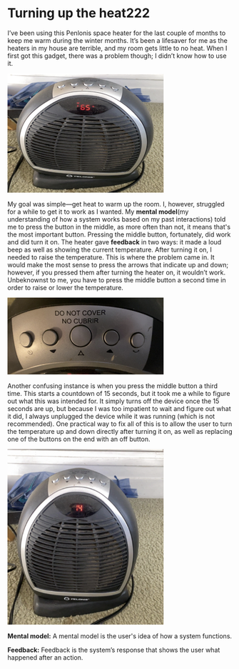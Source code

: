 # Turning up the heat222

I’ve been using this Penlonis space heater for the last couple of months to keep me warm during the winter months. 
It’s been a lifesaver for me as the heaters in my house are terrible, and my room gets little to no heat. When I first got this gadget, 
there was a problem though; I didn’t know how to use it. 

<img src="../space_heater1.png" alt="Space Heater" width="350" />

My goal was simple—get heat to warm up the room. I, however, struggled for a while to get it to work as I wanted. My **mental model**(my understanding of how a system works based on my past interactions) told me to press the button in the middle, as more often than not, it means that's the most important button. Pressing the middle button, fortunately, did work and did turn it on. The heater gave **feedback** in two ways: it made a loud beep as well as showing the current temperature. After turning it on, I needed to raise the temperature. This is where the problem came in. It would make the most sense to press the arrows that indicate up and down; however, if you pressed them after turning the heater on, it wouldn’t work. Unbeknownst to me, you have to press the middle button a second time in order to raise or lower the temperature.

<img src="../space_heater2.png" alt="Space Heater" width="350" />

Another confusing instance is when you press the middle button a third time. This starts a countdown of 15 seconds, but it took me a while to figure out what this was intended for. It simply turns off the device once the 15 seconds are up, but because I was too impatient to wait and figure out what it did, I always unplugged the device while it was running (which is not recommended). One practical way to fix all of this is to allow the user to turn the temperature up and down directly after turning it on, as well as replacing one of the buttons on the end with an off button. 

<img src="../space_heater3.png" alt="Space Heater" width="350" />

**Mental model:** A mental model is the user's idea of how a system functions.

**Feedback:** Feedback is the system’s response that shows the user what happened after an action.
